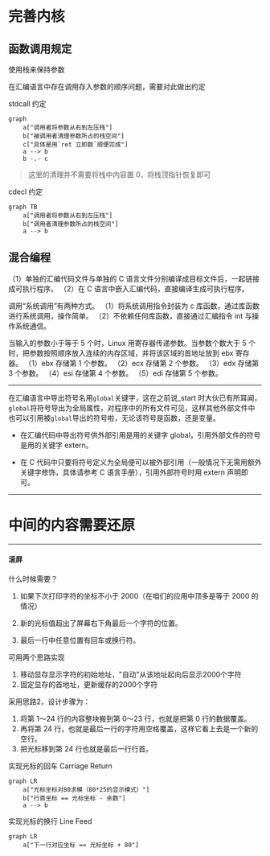 # 完善内核

## 函数调用规定

使用栈来保持参数

在汇编语言中存在调用存入参数的顺序问题，需要对此做出约定

stdcall 约定 

``` mermaid
graph 
    a["调用者将参数从右到左压栈"]
    b["被调用者清理参数所占的栈空间"]
    c["具体是用`ret 立即数`顺便完成"]
    a --> b
    b -.- c
```

> 这里的清理并不需要将栈中内容置 0，将栈顶指针恢复即可

cdecl 约定

``` mermaid
graph TB
    a["调用者将参数从右到左压栈"]
    b["调用者清理参数所占的栈空间"]
    a --> b
```

## 混合编程

（1）单独的汇编代码文件与单独的 C 语言文件分别编译成目标文件后，一起链接成可执行程序。
（2）在 C 语言中嵌入汇编代码，直接编译生成可执行程序。

调用“系统调用”有两种方式。
（1）将系统调用指令封装为 c 库函数，通过库函数进行系统调用，操作简单。
（2）不依赖任何库函数，直接通过汇编指令 int 与操作系统通信。

当输入的参数小于等于 5 个时，Linux 用寄存器传递参数。当参数个数大于 5 个时，把参数按照顺序放入连续的内存区域，并将该区域的首地址放到 ebx 寄存器。
（1）ebx 存储第 1 个参数。
（2）ecx 存储第 2 个参数。
（3）edx 存储第 3 个参数。
（4）esi 存储第 4 个参数。
（5）edi 存储第 5 个参数。

---

在汇编语言中导出符号名用`global`关键字，这在之前说_start 时大伙已有所耳闻，`global`将符号导出为全局属性，对程序中的所有文件可见，这样其他外部文件中也可以引用被`global`导出的符号啦，无论该符号是函数，还是变量。

* 在汇编代码中导出符号供外部引用是用的关键字 global，引用外部文件的符号是用的关键字  extern。

* 在 C 代码中只要将符号定义为全局便可以被外部引用（一般情况下无需用额外关键字修饰，具体请参考 C 语言手册），引用外部符号时用 extern 声明即可。

---

# 中间的内容需要还原

---

#### 滚屏

什么时候需要？

1. 如果下次打印字符的坐标不小于 2000（在咱们的应用中顶多是等于 2000 的情况）

2. 新的光标值超出了屏幕右下角最后一个字符的位置。
3. 最后一行中任意位置有回车或换行符。

可用两个思路实现

1. 移动显存显示字符的初始地址，"自动"从该地址起向后显示2000个字符
1. 固定显存的首地址，更新缓存的2000个字符

采用思路2，设计步骤为：

1. 将第 1～24 行的内容整块搬到第 0～23 行，也就是把第 0 行的数据覆盖。
2. 再将第 24 行，也就是最后一行的字符用空格覆盖，这样它看上去是一个新的空行。
3. 把光标移到第 24 行也就是最后一行行首。

实现光标的回车 Carriage Return

``` mermaid
graph LR
	a["光标坐标对80求模（80*25的显示模式）"]
	b["行首坐标 == 光标坐标 - 余数"]
	a --> b
```

实现光标的换行 Line Feed

``` mermaid
graph LR
	a["下一行对应坐标 == 光标坐标 + 80"]
```

